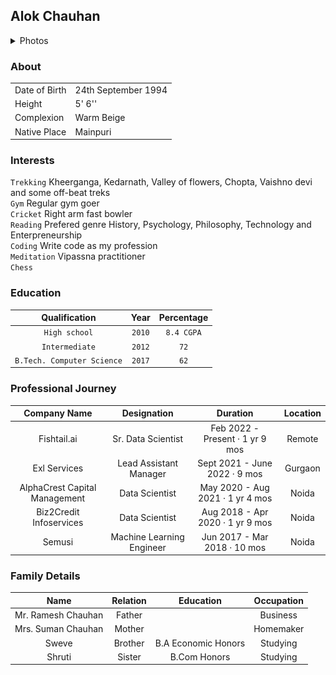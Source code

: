 ## Alok Chauhan
<details>
  <summary>Photos</summary>
  <img src="jpeg/IMG_4657.jpeg"/>
  <img src="jpeg/IMG_4899.jpeg"/>
  <img src="jpeg/IMG_3744.jpg"/>
  <img src="jpeg/IMG_4629.jpeg"/>
</details>

### About

|    |    | 
|----|----|
|Date of Birth| 24th September 1994|
|Height| 5' 6''|
|Complexion| Warm Beige|
|Native Place| Mainpuri|

### Interests
`Trekking` Kheerganga, Kedarnath, Valley of flowers, Chopta, Vaishno devi and some off-beat treks\
`Gym` Regular gym goer \
`Cricket` Right arm fast bowler \
`Reading` Prefered genre History, Psychology, Philosophy, Technology and Enterpreneurship \
`Coding` Write code as my profession \
`Meditation` Vipassna practitioner \
`Chess`

### Education

| Qualification  | Year  | Percentage  |
|:---:|:---:|:---:|
| `High school`  | `2010`  | `8.4 CGPA` |
| `Intermediate` | `2012`  | `72`       |
| `B.Tech. Computer Science`  | `2017`  | `62`     |

### Professional Journey

| Company Name | Designation   |  Duration  | Location|
|:--------------:|:---------------:|:------------:|:---------:|
| Fishtail.ai | Sr. Data Scientist | Feb 2022 - Present · 1 yr 9 mos | Remote|
| Exl Services | Lead Assistant Manager | Sept 2021 - June 2022 · 9 mos| Gurgaon |
| AlphaCrest Capital Management | Data Scientist | May 2020 - Aug 2021 · 1 yr 4 mos| Noida|
| Biz2Credit Infoservices | Data Scientist | Aug 2018 - Apr 2020 · 1 yr 9 mos | Noida|
| Semusi| Machine Learning Engineer | Jun 2017 - Mar 2018 · 10 mos | Noida|

### Family Details

|  Name  |  Relation  |  Education  | Occupation |
|:----:|:----:|:----:|:----:|
| Mr. Ramesh Chauhan | Father | | Business |
| Mrs. Suman Chauhan | Mother | | Homemaker|
| Sweve | Brother | B.A Economic Honors| Studying|
| Shruti | Sister | B.Com Honors | Studying|
